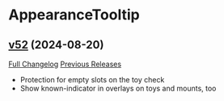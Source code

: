 # AppearanceTooltip

## [v52](https://github.com/kemayo/wow-appearancetooltip/tree/v52) (2024-08-20)
[Full Changelog](https://github.com/kemayo/wow-appearancetooltip/compare/v51...v52) [Previous Releases](https://github.com/kemayo/wow-appearancetooltip/releases)

- Protection for empty slots on the toy check  
- Show known-indicator in overlays on toys and mounts, too  

